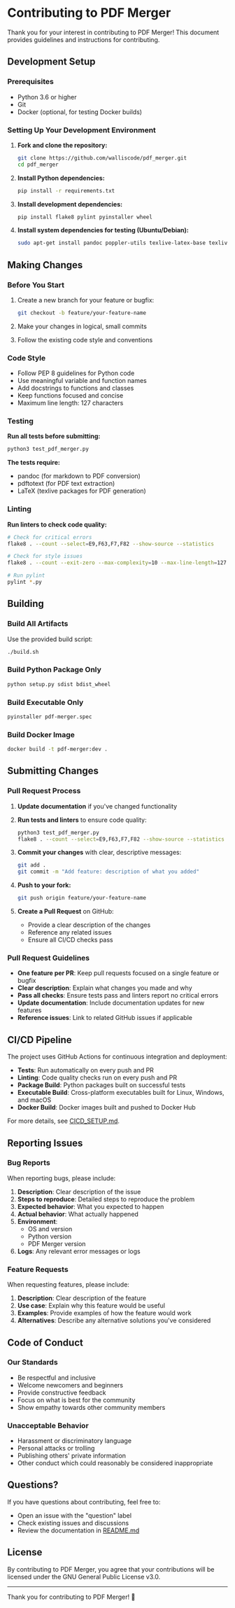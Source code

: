# Contributing to PDF Merger

Thank you for your interest in contributing to PDF Merger! This document provides guidelines and instructions for contributing.

## Development Setup

### Prerequisites

- Python 3.6 or higher
- Git
- Docker (optional, for testing Docker builds)

### Setting Up Your Development Environment

1. **Fork and clone the repository:**
   ```bash
   git clone https://github.com/walliscode/pdf_merger.git
   cd pdf_merger
   ```

2. **Install Python dependencies:**
   ```bash
   pip install -r requirements.txt
   ```

3. **Install development dependencies:**
   ```bash
   pip install flake8 pylint pyinstaller wheel
   ```

4. **Install system dependencies for testing (Ubuntu/Debian):**
   ```bash
   sudo apt-get install pandoc poppler-utils texlive-latex-base texlive-fonts-recommended texlive-latex-extra
   ```

## Making Changes

### Before You Start

1. Create a new branch for your feature or bugfix:
   ```bash
   git checkout -b feature/your-feature-name
   ```

2. Make your changes in logical, small commits

3. Follow the existing code style and conventions

### Code Style

- Follow PEP 8 guidelines for Python code
- Use meaningful variable and function names
- Add docstrings to functions and classes
- Keep functions focused and concise
- Maximum line length: 127 characters

### Testing

**Run all tests before submitting:**
```bash
python3 test_pdf_merger.py
```

**The tests require:**
- pandoc (for markdown to PDF conversion)
- pdftotext (for PDF text extraction)
- LaTeX (texlive packages for PDF generation)

### Linting

**Run linters to check code quality:**

```bash
# Check for critical errors
flake8 . --count --select=E9,F63,F7,F82 --show-source --statistics

# Check for style issues
flake8 . --count --exit-zero --max-complexity=10 --max-line-length=127 --statistics

# Run pylint
pylint *.py
```

## Building

### Build All Artifacts

Use the provided build script:
```bash
./build.sh
```

### Build Python Package Only

```bash
python setup.py sdist bdist_wheel
```

### Build Executable Only

```bash
pyinstaller pdf-merger.spec
```

### Build Docker Image

```bash
docker build -t pdf-merger:dev .
```

## Submitting Changes

### Pull Request Process

1. **Update documentation** if you've changed functionality

2. **Run tests and linters** to ensure code quality:
   ```bash
   python3 test_pdf_merger.py
   flake8 . --count --select=E9,F63,F7,F82 --show-source --statistics
   ```

3. **Commit your changes** with clear, descriptive messages:
   ```bash
   git add .
   git commit -m "Add feature: description of what you added"
   ```

4. **Push to your fork:**
   ```bash
   git push origin feature/your-feature-name
   ```

5. **Create a Pull Request** on GitHub:
   - Provide a clear description of the changes
   - Reference any related issues
   - Ensure all CI/CD checks pass

### Pull Request Guidelines

- **One feature per PR**: Keep pull requests focused on a single feature or bugfix
- **Clear description**: Explain what changes you made and why
- **Pass all checks**: Ensure tests pass and linters report no critical errors
- **Update documentation**: Include documentation updates for new features
- **Reference issues**: Link to related GitHub issues if applicable

## CI/CD Pipeline

The project uses GitHub Actions for continuous integration and deployment:

- **Tests**: Run automatically on every push and PR
- **Linting**: Code quality checks run on every push and PR
- **Package Build**: Python packages built on successful tests
- **Executable Build**: Cross-platform executables built for Linux, Windows, and macOS
- **Docker Build**: Docker images built and pushed to Docker Hub

For more details, see [CICD_SETUP.md](CICD_SETUP.md).

## Reporting Issues

### Bug Reports

When reporting bugs, please include:

1. **Description**: Clear description of the issue
2. **Steps to reproduce**: Detailed steps to reproduce the problem
3. **Expected behavior**: What you expected to happen
4. **Actual behavior**: What actually happened
5. **Environment**: 
   - OS and version
   - Python version
   - PDF Merger version
6. **Logs**: Any relevant error messages or logs

### Feature Requests

When requesting features, please include:

1. **Description**: Clear description of the feature
2. **Use case**: Explain why this feature would be useful
3. **Examples**: Provide examples of how the feature would work
4. **Alternatives**: Describe any alternative solutions you've considered

## Code of Conduct

### Our Standards

- Be respectful and inclusive
- Welcome newcomers and beginners
- Provide constructive feedback
- Focus on what is best for the community
- Show empathy towards other community members

### Unacceptable Behavior

- Harassment or discriminatory language
- Personal attacks or trolling
- Publishing others' private information
- Other conduct which could reasonably be considered inappropriate

## Questions?

If you have questions about contributing, feel free to:

- Open an issue with the "question" label
- Check existing issues and discussions
- Review the documentation in [README.md](README.md)

## License

By contributing to PDF Merger, you agree that your contributions will be licensed under the GNU General Public License v3.0.

---

Thank you for contributing to PDF Merger! 🎉
